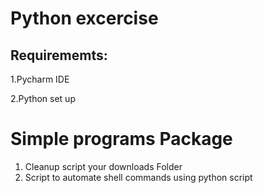 # Python excercise

Requirememts:
------------
1.Pycharm IDE

2.Python set up

# Simple programs Package 

1. Cleanup script your downloads Folder
2. Script to automate shell commands using python script
